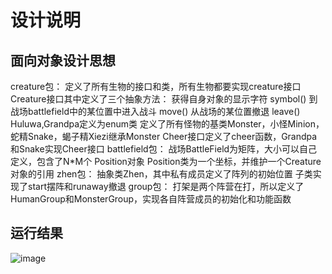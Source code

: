 设计说明
======
面向对象设计思想
------
creature包：
  定义了所有生物的接口和类，所有生物都要实现creature接口
  Creature接口其中定义了三个抽象方法：
    获得自身对象的显示字符 symbol()
    到战场battlefield中的某位置中进入战斗 move()
    从战场的某位置撤退 leave()
  Huluwa,Grandpa定义为enum类
  定义了所有怪物的基类Monster，小怪Minion，蛇精Snake，蝎子精Xiezi继承Monster
  Cheer接口定义了cheer函数，Grandpa和Snake实现Cheer接口
battlefield包：
  战场BattleField为矩阵，大小可以自己定义，包含了N*M个 Position对象
  Position类为一个坐标，并维护一个Creature对象的引用
zhen包：
  抽象类Zhen，其中私有成员定义了阵列的初始位置
  子类实现了start摆阵和runaway撤退
group包：
  打架是两个阵营在打，所以定义了HumanGroup和MonsterGroup，实现各自阵营成员的初始化和功能函数

运行结果
------
 ![image](https://github.com/moon19971102/java-2018f-homework/tree/master/20180925/叶超-151180159/display.PNG)
